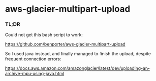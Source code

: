 # aws-glacier-multipart-upload

### TL;DR

Could not get this bash script to work:

https://github.com/benporter/aws-glacier-multipart-upload

So I used java instead, and finally managed to finish the upload, despite frequent connection errors:

https://docs.aws.amazon.com/amazonglacier/latest/dev/uploading-an-archive-mpu-using-java.html
